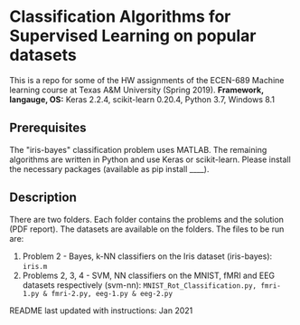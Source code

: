 # Classification Algorithms for Supervised Learning on popular datasets

This is a repo for some of the HW assignments of the ECEN-689 Machine learning course at Texas A&M University (Spring 2019).
**Framework, langauge, OS:** Keras 2.2.4, scikit-learn 0.20.4, Python 3.7, Windows 8.1

## Prerequisites
The "iris-bayes" classification problem uses MATLAB. The remaining algorithms are written in Python and use Keras or scikit-learn. Please install the necessary packages (available as pip install ____).

## Description
There are two folders. Each folder contains the problems and the solution (PDF report). The datasets are available on the folders. The files to be run are:
1. Problem 2 - Bayes, k-NN classifiers on the Iris dataset (iris-bayes): ``iris.m``
2. Problems 2, 3, 4 - SVM, NN classifiers on the MNIST, fMRI and EEG datasets respectively (svm-nn): ``MNIST_Rot_Classification.py, fmri-1.py & fmri-2.py, eeg-1.py & eeg-2.py``

README last updated with instructions: Jan 2021